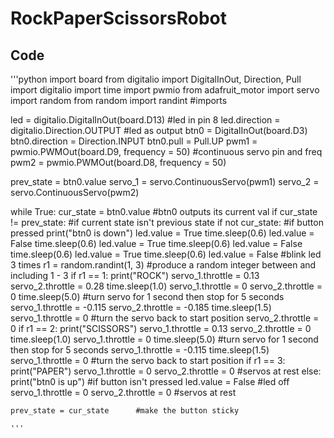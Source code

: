 # RockPaperScissorsRobot

## Code

'''python
import board
from digitalio import DigitalInOut, Direction, Pull
import digitalio
import time
import pwmio
from adafruit_motor import servo        
import random
from random import randint      #imports

led = digitalio.DigitalInOut(board.D13)      #led in pin 8
led.direction = digitalio.Direction.OUTPUT      #led as output
btn0 = DigitalInOut(board.D3)
btn0.direction = Direction.INPUT
btn0.pull = Pull.UP
pwm1 = pwmio.PWMOut(board.D9, frequency = 50)        #continuous servo pin and freq
pwm2 = pwmio.PWMOut(board.D8, frequency = 50)

prev_state = btn0.value
servo_1 = servo.ContinuousServo(pwm1)
servo_2 = servo.ContinuousServo(pwm2)
 
while True:
    cur_state = btn0.value       #btn0 outputs its current val
    if cur_state != prev_state:     #if current state isn't previous state
        if not cur_state:       #if button pressed
            print("btn0 is down")
            led.value = True
            time.sleep(0.6)
            led.value = False
            time.sleep(0.6)
            led.value = True
            time.sleep(0.6)
            led.value = False
            time.sleep(0.6)
            led.value = True
            time.sleep(0.6)
            led.value = False       #blink led 3 times
            r1 = random.randint(1, 3)       #produce a random integer between and including 1 - 3
            if r1 == 1:
                print("ROCK")
                servo_1.throttle = 0.13
                servo_2.throttle = 0.28
                time.sleep(1.0)
                servo_1.throttle = 0
                servo_2.throttle = 0
                time.sleep(5.0)     #turn servo for 1 second then stop for 5 seconds
                servo_1.throttle = -0.115
                servo_2.throttle = -0.185
                time.sleep(1.5)
                servo_1.throttle = 0        #turn the servo back to start position
                servo_2.throttle = 0
            if r1 == 2:
                print("SCISSORS")
                servo_1.throttle = 0.13
                servo_2.throttle = 0
                time.sleep(1.0)
                servo_1.throttle = 0
                time.sleep(5.0)     #turn servo for 1 second then stop for 5 seconds
                servo_1.throttle = -0.115
                time.sleep(1.5)
                servo_1.throttle = 0        #turn the servo back to start position
            if r1 == 3:
                print("PAPER")
                servo_1.throttle = 0
                servo_2.throttle = 0        #servos at rest
        else:
            print("btn0 is up")      #if button isn't pressed
            led.value = False       #led off
            servo_1.throttle = 0
            servo_2.throttle = 0        #servos at rest

    prev_state = cur_state      #make the button sticky
    
    '''
